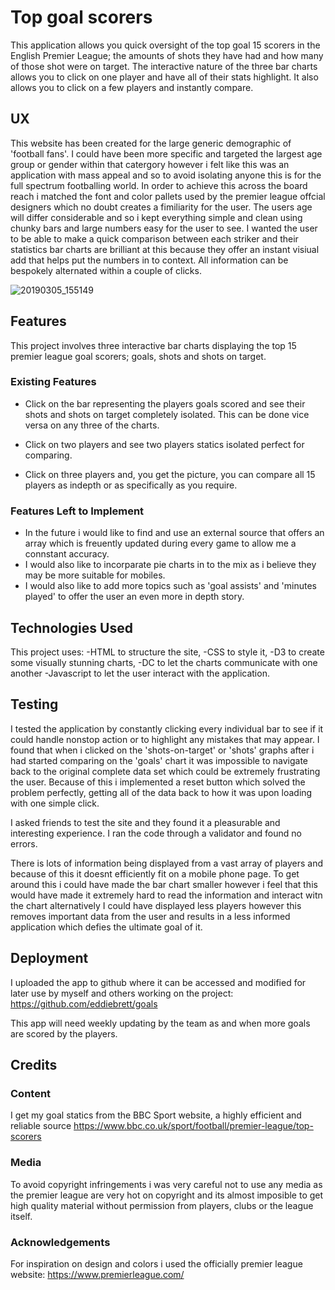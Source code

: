 # Top goal scorers

This application allows you quick oversight of the top goal 15 scorers in the English Premier League; the amounts of shots they have had and how many of those shot were on target. The interactive nature of the three bar charts allows you to click on one player and have all of their stats highlight. It also allows you to click on a few players and instantly compare.

 
## UX

This website has been created for the large generic demographic of 'football fans'. I could have been more specific and targeted the largest age group or gender within that catergory however i felt like this was an application with mass appeal and so to avoid isolating anyone this is for the full spectrum footballing world. In order to achieve this across the board reach i matched the font and color pallets used by the premier league offcial designers which no doubt creates a fimiliarity for the user. The users age will differ considerable and so i kept everything simple and clean using chunky bars and large numbers easy for the user to see. I wanted the user to be able to make a quick comparison between each striker and their statistics bar charts are brilliant at this because they offer an instant visiual add that helps put the numbers in to context. All information can be bespokely alternated within a couple of clicks.

![20190305_155149](https://user-images.githubusercontent.com/40600676/53820996-cff91d80-3f64-11e9-99d2-47d6b4241a8b.jpg)

## Features
This project involves three interactive bar charts displaying the top 15 premier league goal scorers; goals, shots and shots on target.
 
### Existing Features
- Click on the bar representing the players goals scored and see their shots and shots on target completely isolated. This can be done vice versa on any three of the charts. 

- Click on two players and see two players statics isolated perfect for comparing. 

- Click on three players and, you get the picture, you can compare all 15 players as indepth or as specifically as you require.

### Features Left to Implement
- In the future i would like to find and use an external source that offers an array which is freuently updated during every game to allow me a connstant accuracy.
- I would also like to incorparate pie charts in to the mix as i believe they may be more suitable for mobiles.
- I would also like to add more topics such as 'goal assists' and 'minutes played' to offer the user an even more in depth story.

## Technologies Used
This project uses:
-HTML to structure the site, 
-CSS to style it, 
-D3 to create some visually stunning charts, 
-DC to let the charts communicate with one another 
-Javascript to let the user interact with the application. 


## Testing
I tested the application by constantly clicking every individual bar to see if it could handle nonstop action or to highlight any mistakes that may appear. I found that when i clicked on the 'shots-on-target' or 'shots' graphs after i had started comparing on the 'goals' chart it was impossible to navigate back to the original complete data set which could be extremely frustrating the user. Because of this i implemented a reset button which solved the problem perfectly, getting all of the data back to how it was upon loading with one simple click.

I asked friends to test the site and they found it a pleasurable and interesting experience. I ran the code through a validator and found no errors.

There is lots of information being displayed from a vast array of players and because of this it doesnt efficiently fit on a mobile phone page. To get around this i could have made the bar chart smaller however i feel that this would have made it extremely hard to read the information and interact witn the chart alternatively I could have displayed less players however this removes important data from the user and results in a less informed application which defies the ultimate goal of it. 


## Deployment

I uploaded the app to github where it can be accessed and modified for later use by myself and others working on the project:
https://github.com/eddiebrett/goals

This app will need weekly updating by the team as and when more goals are scored by the players.


## Credits

### Content
I get my goal statics from the BBC Sport website, a highly efficient and reliable source https://www.bbc.co.uk/sport/football/premier-league/top-scorers

### Media
To avoid copyright infringements i was very careful not to use any media as the premier league are very hot on copyright and its almost imposible to get high quality material without permission from players, clubs or the league itself. 

### Acknowledgements
For inspiration on design and colors i used the officially premier league website:
https://www.premierleague.com/

